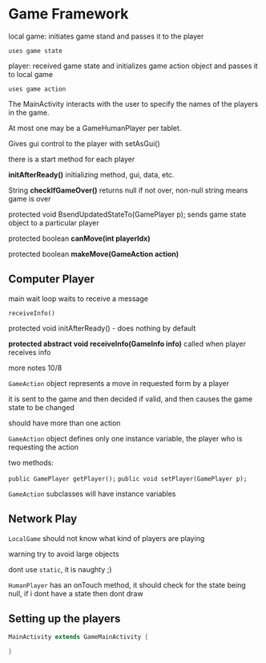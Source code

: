 # Game Framework

local game: initiates game stand and passes it to the player

    uses game state

player: received game state and initializes game action object and passes it to local game

    uses game action

The MainActivity interacts with the user to specify the names of the players in the game.

At most one may be a GameHumanPlayer per tablet.

Gives gui control to the player with setAsGui()

there is a start method for each player

**initAfterReady()** initializing method, gui, data, etc.

String **checkIfGameOver()** returns null if not over, non-null string means game is over

protected void BsendUpdatedStateTo(GamePlayer p); sends game state object to a particular player

protected boolean **canMove(int playerIdx)**

protected boolean **makeMove(GameAction action)**

## Computer Player

main wait loop waits to receive a message

`receiveInfo()`

protected void initAfterReady() - does nothing by default

**protected abstract void receiveInfo(GameInfo info)** called when player receives info

more notes 10/8

`GameAction` object represents a move in requested form by a player

it is sent to the game and then decided if valid, and then causes the game state to be changed

should have more than one action

`GameAction` object defines only one instance variable, the player who is requesting the action

two methods:

`public GamePlayer getPlayer();`
`public void setPlayer(GamePlayer p);`

`GameAction` subclasses will have instance variables

## Network Play

`LocalGame` should not know what kind of players are playing

warning try to avoid large objects

dont use `static`, it is naughty ;)

`HumanPlayer` has an onTouch method, it should check for the state being null, if i dont have a state then dont draw

## Setting up the players

```java
MainActivity extends GameMainActivity {

}
```
